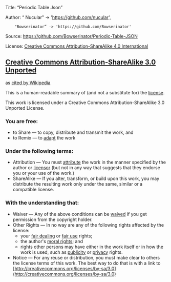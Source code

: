 Title: “Periodic Table Json”

Author: “ Nucular" -> 'https://github.com/nucular',

        "Bowserinator“ -> 'https://github.com/Bowserinator'
Source: https://github.com/Bowserinator/Periodic-Table-JSON

License: [Creative Commons Attribution-ShareAlike 4.0 International](https://creativecommons.org/licenses/by-sa/4.0)

## [Creative Commons Attribution-ShareAlike 3.0 Unported](https://creativecommons.org/licenses/by-sa/3.0)
as [cited by Wikipedia](https://en.wikipedia.org/wiki/Wikipedia:Text_of_Creative_Commons_Attribution-ShareAlike_3.0_Unported_License)

This is a human-readable summary of (and not a substitute for) the
[license](https://creativecommons.org/licenses/by-sa/3.0/legalcode).

This work is licensed under a Creative Commons Attribution-ShareAlike 3.0
Unported License.

### You are free:

- to Share — to copy, distribute and transmit the work, and
- to Remix — to [adapt](https://en.wikipedia.org/wiki/Literary_adaptation) the
  work

### Under the following terms:

- Attribution — You must
  [attribute](https://en.wikipedia.org/wiki/Attribution_(copyright)) the work in
  the manner specified by the author or
  [licensor](https://en.wiktionary.org/wiki/licensor) (but not in any way that
  suggests that they endorse you or your use of the work.)
- ShareAlike — If you alter, transform, or build upon this work, you may
  distribute the resulting work only under the same, similar or a compatible
  license.

### With the understanding that:

- Waiver — Any of the above conditions can be
  [waived](https://en.wikipedia.org/wiki/Waiver) if you get permission from the
  copyright holder.
- Other Rights — In no way are any of the following rights affected by the
  license:
  - your [fair dealing](https://en.wikipedia.org/wiki/Fair_dealing) or
    [fair use](https://en.wikipedia.org/wiki/Fair_use) rights;
  - the author's
    [moral rights](https://en.wikipedia.org/wiki/Moral_rights_(copyright_law));
    and
  - rights other persons may have either in the work itself or in how the work
    is used, such as
    [publicity](https://en.wikipedia.org/wiki/Personality_rights) or
    [privacy](https://en.wikipedia.org/wiki/Privacy_law) rights.
- Notice — For any reuse or distribution, you must make clear to others the
  license terms of this work. The best way to do that is with a link to
  [http://creativecommons.org/licenses/by-sa/3.0](http://creativecommons.org/licenses/by-sa/3.0)
